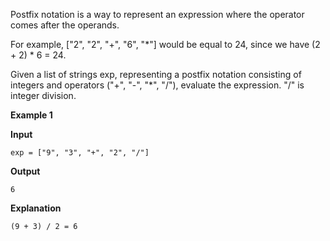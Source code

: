 Postfix notation is a way to represent an expression where the operator comes after the operands.

For example, ["2", "2", "+", "6", "*"] would be equal to 24, since we have (2 + 2) * 6 = 24.

Given a list of strings exp, representing a postfix notation consisting of integers and operators ("+", "-", "*", "/"), evaluate the expression. "/" is integer division.

**Example 1**

**Input**
```
exp = ["9", "3", "+", "2", "/"]
```
**Output**
```
6
```
**Explanation**
```
(9 + 3) / 2 = 6
```